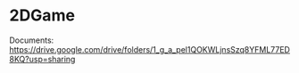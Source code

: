 # 2DGame
 
Documents: https://drive.google.com/drive/folders/1_g_a_pel1QOKWLjnsSzq8YFML77ED8KQ?usp=sharing
